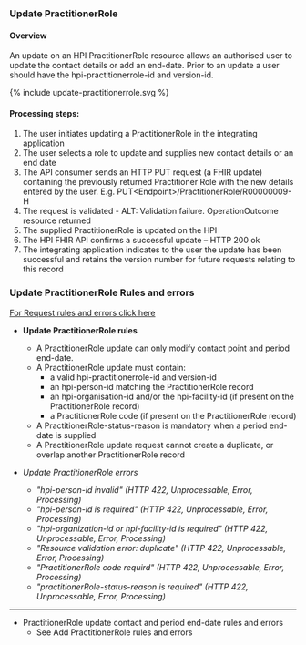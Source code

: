 


### Update PractitionerRole

#### Overview

An update on an HPI PractitionerRole resource allows an authorised user to update the contact details or add an end-date.
Prior to an update a user should have the hpi-practitionerrole-id and version-id.

<div>
{% include update-practitionerrole.svg %}
</div>

#### Processing steps:

1.	The user initiates updating a PractitionerRole in the integrating application
2.	The user selects a role to update and supplies new contact details or an end date
3.	The API consumer sends an HTTP PUT request (a FHIR update) containing the previously returned Practitioner Role with the new details entered by the user. E.g. PUT\<Endpoint>/PractitionerRole/R00000009-H
4.	The request is validated - ALT: Validation failure. OperationOutcome resource returned
5.	The supplied PractitionerRole is updated on the HPI
6.	The HPI FHIR API confirms a successful update – HTTP 200 ok
7.	The integrating application indicates to the user the update has been successful and retains the version number for future requests relating to this record

### Update PractitionerRole Rules and errors

[For Request rules and errors click here](/general.html#request-rules-and-errors)

* **Update PractitionerRole rules**
  * A PractitionerRole update can only modify contact point and period end-date.
  * A PractitionerRole update must contain:
    * a valid hpi-practitionerrole-id and version-id
    * an hpi-person-id matching the PractitionerRole record
    * an hpi-organisation-id and/or the hpi-facility-id (if present on the PractitionerRole record)
    * a PractitionerRole code (if present on the PractitionerRole record)
  * A PractitionerRole-status-reason is mandatory when a period end-date is supplied
  * A PractitionerRole update request cannot create a duplicate, or overlap another PractitionerRole record

* _Update PractitionerRole errors_
  * _"hpi-person-id invalid" (HTTP 422, Unprocessable, Error, Processing)_
  * _"hpi-person-id is required" (HTTP 422, Unprocessable, Error, Processing)_
  * _"hpi-organization-id or hpi-facility-id is required" (HTTP 422, Unprocessable, Error, Processing)_
  * _"Resource validation error: duplicate" (HTTP 422, Unprocessable, Error, Processing)_
  * _"PractitionerRole code requird" (HTTP 422, Unprocessable, Error, Processing)_
  * _"practitionerRole-status-reason is required" (HTTP 422, Unprocessable, Error, Processing)_

---

* PractitionerRole update contact and period end-date rules and errors
  * See Add PractitionerRole rules and errors
